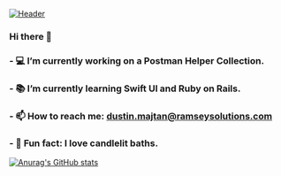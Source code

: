 [![Header](https://raw.githubusercontent.com/DustinMaj/DustinMaj/readme_header.png "Header")](https://some-url.dev/)


### Hi there &#x1f596;
### - 💻  I’m currently working on a Postman Helper Collection.
### - 📚  I’m currently learning Swift UI and Ruby on Rails.

### - 📫  How to reach me: dustin.majtan@ramseysolutions.com

### - 🤪  Fun fact: I love candlelit baths.

[![Anurag's GitHub stats](https://github-readme-stats.vercel.app/api?username=DustinMaj&theme=gruvbox)](https://github.com/DustinMaj/github-readme-stats)
<!-- <img align="center" src="https://github-readme-stats.vercel.app/api/top-langs/?username=DustinMaj&repo=github-readme-stats" />
<img align="center" src="https://github-readme-stats.vercel.app/api/pin/?username=DustinMaj&repo=github-DustinMaj&theme=tokyonight" />
<!--
**DustinMaj/DustinMaj** is a ✨ _special_ ✨ repository because its `README.md` (this file) appears on your GitHub profile.

Here are some ideas to get you started:

- 🔭 I’m currently working on a Postman Helper Collection.
- 🌱 I’m currently learning Swift UI and Ruby on Rails.

- 📫 How to reach me: dustin.majtan@ramseysolutions.com

- ⚡ Fun fact: I love candlelit baths.
-->
